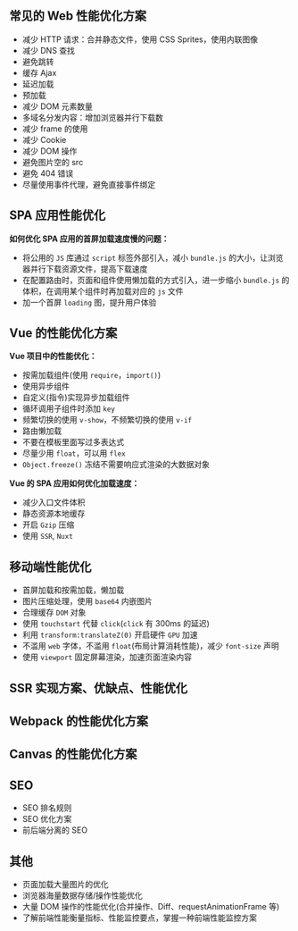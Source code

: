 ## 常见的 Web 性能优化方案

+ 减少 HTTP 请求：合并静态文件，使用 CSS Sprites，使用内联图像
+ 减少 DNS 查找
+ 避免跳转
+ 缓存 Ajax
+ 延迟加载
+ 预加载
+ 减少 DOM 元素数量
+ 多域名分发内容：增加浏览器并行下载数
+ 减少 frame 的使用
+ 减少 Cookie
+ 减少 DOM 操作
+ 避免图片空的 src
+ 避免 404 错误
+ 尽量使用事件代理，避免直接事件绑定



## SPA 应用性能优化

**如何优化 SPA 应用的首屏加载速度慢的问题：**

+ 将公用的 `JS` 库通过 `script` 标签外部引入，减小 `bundle.js` 的大小，让浏览器并行下载资源文件，提高下载速度
+ 在配置路由时，页面和组件使用懒加载的方式引入，进一步缩小 `bundle.js` 的体积，在调用某个组件时再加载对应的 `js` 文件
+ 加一个首屏 `loading` 图，提升用户体验




## Vue 的性能优化方案

**Vue 项目中的性能优化：**

+ 按需加载组件(使用 `require`，`import()`) 
+ 使用异步组件
+ 自定义(指令)实现异步加载组件
+ 循环调用子组件时添加 `key`
+ 频繁切换的使用 `v-show`，不频繁切换的使用 `v-if`
+ 路由懒加载
+ 不要在模板里面写过多表达式
+ 尽量少用 `float`，可以用 `flex`
+ `Object.freeze()` 冻结不需要响应式渲染的大数据对象

**Vue 的 SPA 应用如何优化加载速度：**

+ 减少入口文件体积
+ 静态资源本地缓存
+ 开启 `Gzip` 压缩
+ 使用 `SSR`, `Nuxt`




## 移动端性能优化

+ 首屏加载和按需加载，懒加载
+ 图片压缩处理，使用 `base64` 内嵌图片
+ 合理缓存 `DOM` 对象
+ 使用 `touchstart` 代替 `click`(`click` 有 300ms 的延迟)
+ 利用 `transform:translateZ(0)` 开启硬件 `GPU` 加速
+ 不滥用 `web` 字体，不滥用 `float`(布局计算消耗性能)，减少 `font-size` 声明
+ 使用 `viewport` 固定屏幕渲染，加速页面渲染内容



## SSR 实现方案、优缺点、性能优化




## Webpack 的性能优化方案




## Canvas 的性能优化方案



## SEO

+ SEO 排名规则
+ SEO 优化方案
+ 前后端分离的 SEO



## 其他

+ 页面加载大量图片的优化
+ 浏览器海量数据存储/操作性能优化
+ 大量 DOM 操作的性能优化(合并操作、Diff、requestAnimationFrame 等)
+ 了解前端性能衡量指标、性能监控要点，掌握一种前端性能监控方案